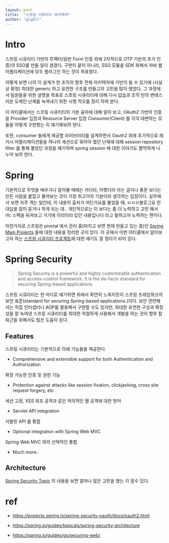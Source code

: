 ```yaml
---
layout: post
title:  "스프링 시큐리티 아키텍처"
author: "glqdlt"
---
```


# Intro

스프링 시큐리티 기반의 투팩터(일반 Form 인증 외에 2차적으로 OTP 기반의 추가 인증)의 SSO를 만들 일이 생겼다. 구현이 끝이 아니라, SSO 모듈을 SDK 화해서 자바 웹 어플리케이션에 모두 플러그인 하는 것이 목표였다. 

어떻게 보면 나의 이 설계가 한 조직의 향후 전체 아키텍처에 기반이 될 수 있기에 (사실상 확정) 최대한 generic 하고 유연한 구조를 만들고자 고민을 많이 했었다. 그 과정에서 팀원들을 위한 설명을 목표로 스프링 시큐리티에 대해 다시 답습과 조직 만의 변태스러운 도메인 난제를 녹여내기 위한 시행 착오를 정리 하여 본다.

이 아티클에서는 스프링 시큐리티의 기본 골자에 대해 알아 보고, OAuth2 기반의 인증을 Provider 입장과 Resource Server 입장 Consumer(Client) 를 각각 대변하는 모듈을 어떻게 구현했는 지 얘기해보려 한다.

또한, consumer 들에게 제공할 라이브러리를 설계하면서 Oauth2 외에 추가적으로 레거시 어플리케이션들을 하나의 세션으로 묶어야 했던 난제에 대해 session repository filter 를 통해 풀었던 과정을 얘기하며 spring session 에 대한 이야기도 짤막하게 나누어 보려 한다.

# Spring

기본적으로 무엇을 배우거나 알아볼 때에는 카더라, 어쩧더라 라는 글이나 풍문 보다는 만든 사람을 붙잡고 물어보는 것이 가장 최고이자 기본이라 생각하는 입장이다. 실무에서 보면 자주 격는 일인데, 이 내용의 출처가 어딘가요를 물었을 때, ㅁㅁㅁ블로그요 란 대답을 많이 듣거나 하게 되는 데.. 개인적으로는 이 보다는 좀 더 노력하고 고민 해서 rfc 스펙을 뒤져보고 거기에 이리이리 있던 내용입니다 라고 말하고자 노력하는 편이다.

마찬가지로 스프링은 pivotal 에서 관리 중(따지고 보면 현재 만들고 있는 중)인 [Spring Main Projects](https://spring.io/projects) 들에 대한 내용을 정리한 곳이 있다. 이 곳에서 이번 아티클에서 알아보고자 하는 [스프링 시큐리티 프로젝트](https://spring.io/projects/spring-security)에 대한 얘기도 잘 정리가 되어 있다.

# Spring Security

> Spring Security is a powerful and highly customizable authentication and access-control framework. It is the de-facto standard for securing Spring-based applications.

스프링 시큐리티는 한 마디로 얘기하면 위에서 확연히 느껴지듯이 스프링 프레임워크의 보안 표준(standard for securing Spring-based applications.)이다. 보안 관련해서는 직접 인터셉터나 AOP를 활용해서 구현할 수도 있지만, 최대한 유연한 구성과 확장성을 잘 녹여낸 스프링 시큐리티를 최대한 적절하게 사용해서 개발을 하는 것이 향후 칼퇴근을 위해서도 많은 도움이 된다.

## Features

스프링 시큐리티는 기본적으로 아래 기능들을 제공한다.

- Comprehensive and extensible support for both Authentication and Authorization

확장 가능한 인증 및 권한 기능

- Protection against attacks like session fixation, clickjacking, cross site request forgery, etc

세션 고정, XSS 위조 공격과 같은 악의적인 웹 공격에 대한 방어

- Servlet API integration

서블릿 API 를 통합

- Optional integration with Spring Web MVC

Spring Web MVC 와의 선택적인 통합

- Much more..


## Architecture

[Spring Security Topic](https://spring.io/guides/topicals/spring-security-architecture) 의 내용을 보면 얼마나 많은 고민을 했는 지 알수 있다.





# ref

- https://projects.spring.io/spring-security-oauth/docs/oauth2.html

- https://spring.io/guides/topicals/spring-security-architecture

- https://spring.io/guides/gs/securing-web/